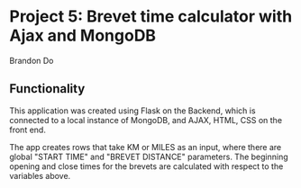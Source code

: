 # Project 5: Brevet time calculator with Ajax and MongoDB

Brandon Do

## Functionality 
This application was created using Flask on the Backend, which is connected to a local instance of MongoDB, and AJAX, HTML, CSS on the front end.

The app creates rows that take KM or MILES as an input, where there are global "START TIME" and "BREVET DISTANCE" parameters. The beginning opening and close times for the brevets are calculated with respect to the variables above. 

